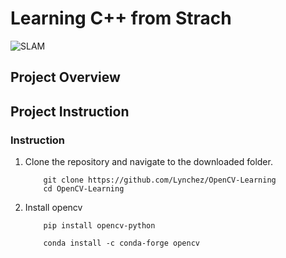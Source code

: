 # Learning C++ from Strach

[//]: # (Image Reference)

[img]: ./DATA/opencv-1.png "SLAM"

![SLAM][img]

## Project Overview


## Project Instruction

### Instruction

1. Clone the repository and navigate to the downloaded folder.

	```
		git clone https://github.com/Lynchez/OpenCV-Learning
		cd OpenCV-Learning
	```
	
2. Install opencv

	```
		pip install opencv-python
    
    	conda install -c conda-forge opencv
	```
